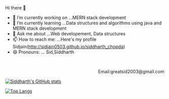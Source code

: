    Hi there 👋



- 🔭 I’m currently working on ...MERN stack development 
- 🌱 I’m currently learning ...Data structures and algorithms using java and MERN stack development 
- 💬 Ask me about ...Web developement, Data structures 
- 📫 How to reach me: ...Here's my profile Sidjain(http://sidjain0503.github.io/siddharth_chopda)
- 😄 Pronouns: ... Sid,Siddharth
<br>
     <p align="right">
Email:greatsid2003@gmail.com
</p>

[![Siddharth's GitHub stats](https://github-readme-stats.vercel.app/api?username=sidjain0503&show_icons=true&theme=radical)](https://github.com/sidjain0503/github-readme-stats)  

[![Top Langs](https://github-readme-stats.vercel.app/api/top-langs/?username=sidjain0503&layout=compact)](https://github.com/sidjain0503/github-readme-stats)
